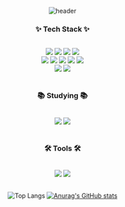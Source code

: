 <div align="center">
  
  ![header](https://capsule-render.vercel.app/api?type=waving&color=0:80FF72,100:7EE8FA&fontColor=FFFFFF&text=Welcome%20to%20MinCheol's%20GitHub%20👋&animation=twinkling&fontSize=35&fontAlignY=40&fontAlign=65&height=250)


  <h3>✨ Tech Stack ✨</h3>
  </br>
  <img src="https://img.shields.io/badge/html5-E34F26?style=for-the-badge&logo=html5&logoColor=white">
  <img src="https://img.shields.io/badge/css3-1572B6?style=for-the-badge&logo=css3&logoColor=white"> 
  <img src="https://img.shields.io/badge/javascript-F7DF1E?style=for-the-badge&logo=javascript&logoColor=black">
  <img src="https://img.shields.io/badge/typescript-%23007ACC.svg?style=for-the-badge&logo=typescript&logoColor=white">
  </br>
  <img src="https://img.shields.io/badge/react-20232a.svg?style=for-the-badge&logo=react&logoColor=61DAFB" />
  <img src="https://img.shields.io/badge/Zustand-000000?style=for-the-badge&logo=react"/>
  <img src="https://img.shields.io/badge/next-000000?style=for-the-badge&logo=nextdotjs&logoColor=white"/>
  <img src="https://img.shields.io/badge/Prisma-3982CE?style=for-the-badge&logo=Prisma&logoColor=white"/>
  <img src="https://img.shields.io/badge/firebase-a08021?style=for-the-badge&logo=firebase&logoColor=ffcd34"/>
  </br>
  <img src="https://img.shields.io/badge/styled--components-DB7093?style=for-the-badge&logo=styled-components&logoColor=white" />
  <img src="https://img.shields.io/badge/tailwindcss-%2338B2AC.svg?style=for-the-badge&logo=tailwind-css&logoColor=white"/>
  </br>
  </br>
  <h3>📚 Studying 📚</h3>
  </br>
  <img src="https://img.shields.io/badge/redux-%23593d88.svg?style=for-the-badge&logo=redux&logoColor=white"/>
  <img src="https://img.shields.io/badge/Express-000000?style=for-the-badge&logo=Express&logoColor=white"/>
  </br>
  </br>
  <h3>🛠 Tools 🛠</h3>
  </br>
  <img src="https://img.shields.io/badge/Visual%20Studio%20Code-0078d7.svg?style=for-the-badge&logo=visual-studio-code&logoColor=white"/>
  <img src="https://img.shields.io/badge/Notion-%23000000.svg?style=for-the-badge&logo=notion&logoColor=white"/>
  </br>
<br>

  ![Top Langs](https://github-readme-stats.vercel.app/api/top-langs/?username=JMC816&layout=compact&theme=transparent) [![Anurag's GitHub stats](https://github-readme-stats.vercel.app/api?username=JMC816&theme=transparent)](https://github.com/JMC816/github-readme-stats)
</div>

